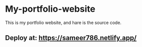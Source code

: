 # My-portfolio-website
This is my portfolio website, and hare is the source code.

## Deploy at: https://sameer786.netlify.app/
